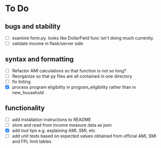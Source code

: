 # To Do
## bugs and stability
- [ ] examine form.py. looks like DollarField func isn't doing much currently.
- [ ] validate income in flask/server side
## syntax and formatting
- [ ] Refactor AMI calculations so that function is not so long?
- [ ] Reorganize so that py files are all contained in one directory
- [ ] fix linting
- [x] process program eligibility in program_eligibility rather than in new_household
## functionality
- [ ] add installation instructions to README
- [ ] store and read from income measure data as json
- [x] add tool tips e.g. explaining AMI, SMI, etc.
- [ ] add unit tests based on expected values obtained from official AMI, SMI and FPL limit tables